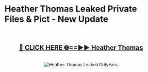 # Heather Thomas Leaked Private Files & Pict - New Update
<br>
<div align="center">
<h2><a href="https://mediafilles.blogspot.com/?title=Heather_Thomas" rel="nofollow">🔴 CLICK HERE 🌐==►► Heather Thomas</a></h2>
<br>
<a href="https://mediafilles.blogspot.com/?title=Heather_Thomas" rel="nofollow" data-target="animated-image.originalLink"><img src="https://i.ibb.co.com/WyWwxjT/player-gif2.gif" alt="Heather Thomas Leaked OnlyFans" style="max-width: 100%; display: inline-block;" data-target="animated-image.originalImage"></a>
</div>
<br>